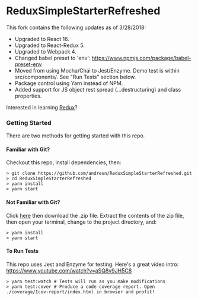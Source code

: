 # ReduxSimpleStarterRefreshed

This fork contains the following updates as of 3/28/2018:
- Upgraded to React 16.
- Upgraded to React-Redux 5.
- Upgraded to Webpack 4.
- Changed babel preset to 'env': https://www.npmjs.com/package/babel-preset-env
- Moved from using Mocha/Chai to Jest/Enzyme. Demo test is within src/components/. See "Run Tests" section below.
- Package control using Yarn instead of NPM.
- Added support for JS object rest spread (...destructuring) and class properties.

Interested in learning [Redux](https://www.udemy.com/react-redux/)?

### Getting Started

There are two methods for getting started with this repo.

#### Familiar with Git?
Checkout this repo, install dependencies, then:

```
> git clone https://github.com/andresn/ReduxSimpleStarterRefreshed.git
> cd ReduxSimpleStarterRefreshed
> yarn install
> yarn start
```

#### Not Familiar with Git?
Click [here](https://github.com/andresn/ReduxSimpleStarterRefreshed/releases) then download the .zip file.  Extract the contents of the zip file, then open your terminal, change to the project directory, and:

```
> yarn install
> yarn start
```

#### To Run Tests
This repo uses Jest and Enzyme for testing. Here's a great video intro: https://www.youtube.com/watch?v=aSQ8v9JH5C8

```
> yarn test:watch # Tests will run as you make modifications
> yarn test:cover # Produce a code coverage report. Open ./coverage/Icov-report/index.html in browser and profit!
```
